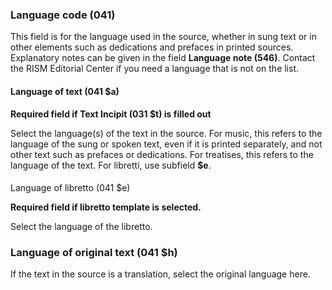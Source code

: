 ### Language code (041)  

This field is for the language used in the source, whether in sung text or in other elements such as dedications and prefaces in printed sources. Explanatory notes can be given in the field **Language note (546)**. Contact the RISM Editorial Center if you need a language that is not on the list.

  

#### Language of text (041 $a) 

**Required field if Text Incipit (031 $t) is filled out**

Select the language(s) of the text in the source. For music, this refers to the language of the sung or spoken text, even if it is printed separately, and not other text such as prefaces or dedications. For treatises, this refers to the language of the text. For libretti, use subfield **$e**.

####   
Language of libretto (041 $e) 

**Required field if libretto template is selected.**

Select the language of the libretto.   
  

#### 

### Language of original text (041 $h) 

If the text in the source is a translation, select the original language here.